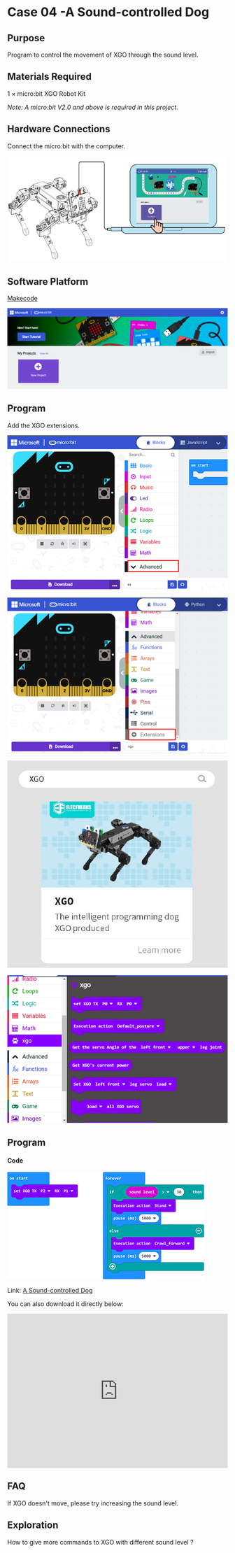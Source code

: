 # Case 04 -A Sound-controlled Dog 



## Purpose

Program to control the movement of XGO through the sound level. 



## Materials Required

1 × micro:bit XGO Robot Kit 

*Note: A micro:bit V2.0 and above is required in this project*.



## Hardware Connections

Connect the micro:bit with the computer. 

![](./images/microbit-xgo-robot-kit-22.png)



## Software Platform

[Makecode](https://makecode.microbit.org/#)

![](./images/microbit-xgo-robot-kit-10.png)



## Program



Add the XGO extensions. 

![](./images/microbit-xgo-robot-kit-11.png)

![](./images/microbit-xgo-robot-kit-12.png)

![](./images/microbit-xgo-robot-kit-13.png)

![](./images/microbit-xgo-robot-kit-14.png)



## Program

#### Code



![](./images/microbit-xgot-robot-kit-case01-out-of-the-square-04.png)



Link: [A Sound-controlled Dog](https://makecode.microbit.org/_6VvTxHEd6CLy)

You can also download it directly below:

<div style="position:relative;height:0;padding-bottom:70%;overflow:hidden;"><iframe style="position:absolute;top:0;left:0;width:100%;height:100%;" src="https://makecode.microbit.org/#pub:_6VvTxHEd6CLy" frameborder="0" sandbox="allow-popups allow-forms allow-scripts allow-same-origin"></iframe></div> 



## FAQ

If XGO doesn't move, please try increasing the sound level. 



## Exploration

How to give more commands to XGO with different sound level ? 